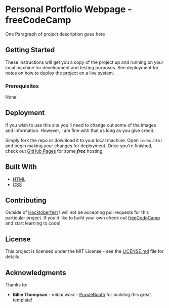 # Personal Portfolio Webpage - freeCodeCamp

One Paragraph of project description goes here

## Getting Started

These instructions will get you a copy of the project up and running on your local machine for development and testing purposes. See deployment for notes on how to deploy the project on a live system.

### Prerequisites

None

## Deployment

If you wish to use this site you'll need to change out some of the images and information.  However, I am fine with that as long as you give credit.  

Simply fork the repo or download it to your local machine.  Open `index.html` and begin making your changes for deployment.  Once you're finished, check out [GitHub Pages](https://pages.github.com/) for some ***free*** hosting

## Built With

* [HTML](https://developer.mozilla.org/en-US/docs/Web/HTML) 
* [CSS](https://developer.mozilla.org/en-US/docs/Web/CSS)

## Contributing

Outside of [Hacktoberfest](https://hacktoberfest.digitalocean.com/) I will not be accepting pull requests for this particular project.  If you'd like to build your own check out [freeCodeCamp](https://www.freecodecamp.org) and start learning to code!

## License

This project is licensed under the MIT License - see the [LICENSE.md](https://github.com/JS-goose/freeCodeCamp-Projects/blob/master/LICENSE) file for details

## Acknowledgments
Thanks to:

* **Billie Thompson** - *Initial work* - [PurpleBooth](https://github.com/PurpleBooth) for building this great template!

